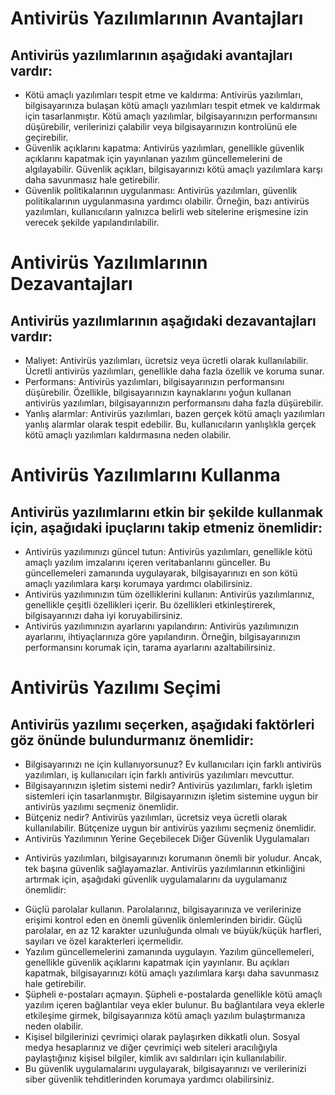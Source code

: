 # Antivirüs Yazılımlarının Avantajları

## Antivirüs yazılımlarının aşağıdaki avantajları vardır:

- Kötü amaçlı yazılımları tespit etme ve kaldırma: Antivirüs yazılımları, bilgisayarınıza bulaşan kötü amaçlı yazılımları tespit etmek ve kaldırmak için tasarlanmıştır. Kötü amaçlı yazılımlar, bilgisayarınızın performansını düşürebilir, verilerinizi çalabilir veya bilgisayarınızın kontrolünü ele geçirebilir.
- Güvenlik açıklarını kapatma: Antivirüs yazılımları, genellikle güvenlik açıklarını kapatmak için yayınlanan yazılım güncellemelerini de algılayabilir. Güvenlik açıkları, bilgisayarınızı kötü amaçlı yazılımlara karşı daha savunmasız hale getirebilir.
- Güvenlik politikalarının uygulanması: Antivirüs yazılımları, güvenlik politikalarının uygulanmasına yardımcı olabilir. Örneğin, bazı antivirüs yazılımları, kullanıcıların yalnızca belirli web sitelerine erişmesine izin verecek şekilde yapılandırılabilir.

# Antivirüs Yazılımlarının Dezavantajları

## Antivirüs yazılımlarının aşağıdaki dezavantajları vardır:

- Maliyet: Antivirüs yazılımları, ücretsiz veya ücretli olarak kullanılabilir. Ücretli antivirüs yazılımları, genellikle daha fazla özellik ve koruma sunar.
- Performans: Antivirüs yazılımları, bilgisayarınızın performansını düşürebilir. Özellikle, bilgisayarınızın kaynaklarını yoğun kullanan antivirüs yazılımları, bilgisayarınızın performansını daha fazla düşürebilir.
- Yanlış alarmlar: Antivirüs yazılımları, bazen gerçek kötü amaçlı yazılımları yanlış alarmlar olarak tespit edebilir. Bu, kullanıcıların yanlışlıkla gerçek kötü amaçlı yazılımları kaldırmasına neden olabilir.

# Antivirüs Yazılımlarını Kullanma

## Antivirüs yazılımlarını etkin bir şekilde kullanmak için, aşağıdaki ipuçlarını takip etmeniz önemlidir:

- Antivirüs yazılımınızı güncel tutun: Antivirüs yazılımları, genellikle kötü amaçlı yazılım imzalarını içeren veritabanlarını günceller. Bu güncellemeleri zamanında uygulayarak, bilgisayarınızı en son kötü amaçlı yazılımlara karşı korumaya yardımcı olabilirsiniz.
- Antivirüs yazılımınızın tüm özelliklerini kullanın: Antivirüs yazılımlarınız, genellikle çeşitli özellikleri içerir. Bu özellikleri etkinleştirerek, bilgisayarınızı daha iyi koruyabilirsiniz.
- Antivirüs yazılımınızın ayarlarını yapılandırın: Antivirüs yazılımınızın ayarlarını, ihtiyaçlarınıza göre yapılandırın. Örneğin, bilgisayarınızın performansını korumak için, tarama ayarlarını azaltabilirsiniz.

# Antivirüs Yazılımı Seçimi

## Antivirüs yazılımı seçerken, aşağıdaki faktörleri göz önünde bulundurmanız önemlidir:

- Bilgisayarınızı ne için kullanıyorsunuz? Ev kullanıcıları için farklı antivirüs yazılımları, iş kullanıcıları için farklı antivirüs yazılımları mevcuttur.
- Bilgisayarınızın işletim sistemi nedir? Antivirüs yazılımları, farklı işletim sistemleri için tasarlanmıştır. Bilgisayarınızın işletim sistemine uygun bir antivirüs yazılımı seçmeniz önemlidir.
- Bütçeniz nedir? Antivirüs yazılımları, ücretsiz veya ücretli olarak kullanılabilir. Bütçenize uygun bir antivirüs yazılımı seçmeniz önemlidir.
- Antivirüs Yazılımının Yerine Geçebilecek Diğer Güvenlik Uygulamaları

* Antivirüs yazılımları, bilgisayarınızı korumanın önemli bir yoludur. Ancak, tek başına güvenlik sağlayamazlar. Antivirüs yazılımlarının etkinliğini artırmak için, aşağıdaki güvenlik uygulamalarını da uygulamanız önemlidir:

- Güçlü parolalar kullanın. Parolalarınız, bilgisayarınıza ve verilerinize erişimi kontrol eden en önemli güvenlik önlemlerinden biridir. Güçlü parolalar, en az 12 karakter uzunluğunda olmalı ve büyük/küçük harfleri, sayıları ve özel karakterleri içermelidir.
- Yazılım güncellemelerini zamanında uygulayın. Yazılım güncellemeleri, genellikle güvenlik açıklarını kapatmak için yayınlanır. Bu açıkları kapatmak, bilgisayarınızı kötü amaçlı yazılımlara karşı daha savunmasız hale getirebilir.
- Şüpheli e-postaları açmayın. Şüpheli e-postalarda genellikle kötü amaçlı yazılım içeren bağlantılar veya ekler bulunur. Bu bağlantılara veya eklerle etkileşime girmek, bilgisayarınıza kötü amaçlı yazılım bulaştırmanıza neden olabilir.
- Kişisel bilgilerinizi çevrimiçi olarak paylaşırken dikkatli olun. Sosyal medya hesaplarınız ve diğer çevrimiçi web siteleri aracılığıyla paylaştığınız kişisel bilgiler, kimlik avı saldırıları için kullanılabilir.
- Bu güvenlik uygulamalarını uygulayarak, bilgisayarınızı ve verilerinizi siber güvenlik tehditlerinden korumaya yardımcı olabilirsiniz.